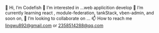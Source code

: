 👋 Hi, I’m Codefish
👀 I’m interested in ...web applicition develop
🌱 I’m currently learning react , module-federation, tankStack, vben-admin, and soon on,
💞️ I’m looking to collaborate on ...
📫 How to reach me lingwu892@gmail.com or 2358514288@qq.com
